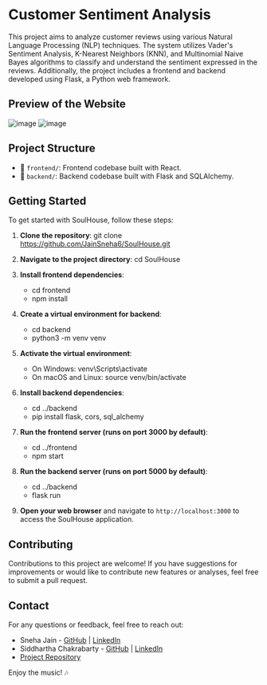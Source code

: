 # Customer Sentiment Analysis

This project aims to analyze customer reviews using various Natural Language Processing (NLP) techniques. The system utilizes Vader's Sentiment Analysis, K-Nearest Neighbors (KNN), and Multinomial Naive Bayes algorithms to classify and understand the sentiment expressed in the reviews. Additionally, the project includes a frontend and backend developed using Flask, a Python web framework.

## Preview of the Website

![image](https://github.com/JainSneha6/CustomerReviewAnalysis/assets/126079866/0a8298c2-69bf-404a-b75d-31843f7625d5)
![image](https://github.com/JainSneha6/CustomerReviewAnalysis/assets/126079866/057f6102-ed4a-424a-826b-5a0f6103d8f2)

## Project Structure

- 📁 `frontend/`: Frontend codebase built with React.
- 📁 `backend/`: Backend codebase built with Flask and SQLAlchemy.

## Getting Started

To get started with SoulHouse, follow these steps:

1. **Clone the repository**: git clone https://github.com/JainSneha6/SoulHouse.git
   
3. **Navigate to the project directory**: cd SoulHouse
   
5. **Install frontend dependencies**:
   
      - cd frontend
      - npm install
6. **Create a virtual environment for backend**:
   
      - cd backend
      - python3 -m venv venv
        
8. **Activate the virtual environment**:
   
      - On Windows: venv\Scripts\activate
      - On macOS and Linux: source venv/bin/activate
        
10. **Install backend dependencies**:
    
      - cd ../backend
      - pip install flask, cors, sql_alchemy
        
12. **Run the frontend server (runs on port 3000 by default)**:
    
       - cd ../frontend
       - npm start

13. **Run the backend server (runs on port 5000 by default)**:

      - cd ../backend
      - flask run

14. **Open your web browser** and navigate to `http://localhost:3000` to access the SoulHouse application.

## Contributing

Contributions to this project are welcome! If you have suggestions for improvements or would like to contribute new features or analyses, feel free to submit a pull request.

## Contact

For any questions or feedback, feel free to reach out:

- Sneha Jain - [GitHub](https://github.com/JainSneha6) | [LinkedIn](https://www.linkedin.com/in/sneha-jain-473357261/)
- Siddhartha Chakrabarty - [GitHub](https://github.com/SiddharthaChakrabarty) | [LinkedIn](https://www.linkedin.com/in/siddharthachakrabarty)
- [Project Repository](https://github.com/JainSneha6/SoulHouse)

Enjoy the music! 🎶

